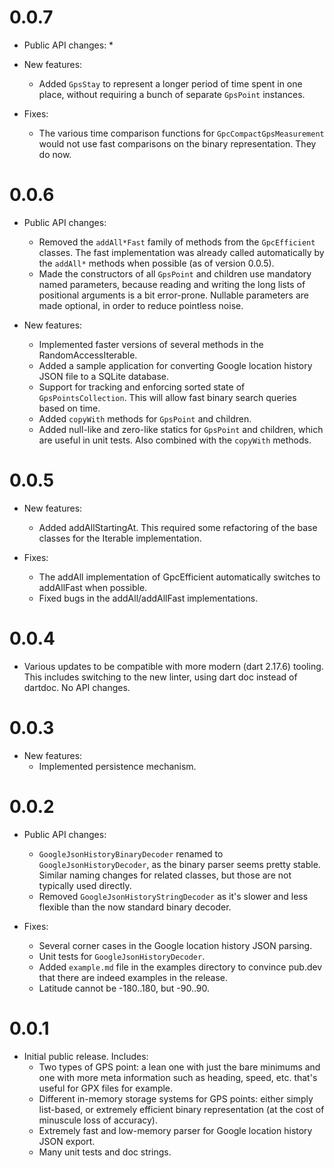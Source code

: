 # 0.0.7

* Public API changes:
  * 

* New features:
  * Added ```GpsStay``` to represent a longer period of time spent in one place,
    without requiring a bunch of separate ```GpsPoint``` instances.

* Fixes:
  * The various time comparison functions for ```GpcCompactGpsMeasurement```
    would not use fast comparisons on the binary representation. They do now.


# 0.0.6

* Public API changes:
  * Removed the ```addAll*Fast``` family of methods from the ```GpcEfficient```
   classes. The fast implementation was already called automatically by the
   ```addAll*``` methods when possible (as of version 0.0.5).
  * Made the constructors of all ```GpsPoint``` and children use mandatory 
    named parameters, because reading and writing the long lists of positional
    arguments is a bit error-prone. Nullable parameters are made optional,
    in order to reduce pointless noise.

* New features:
  * Implemented faster versions of several methods in the RandomAccessIterable.
  * Added a sample application for converting Google location history JSON file 
    to a SQLite database.
  * Support for tracking and enforcing sorted state of 
    ```GpsPointsCollection```. This will allow fast binary search queries based
    on time.
  * Added ```copyWith``` methods for ```GpsPoint``` and children.
  * Added null-like and zero-like statics for ```GpsPoint``` and children, which
    are useful in unit tests. Also combined with the ```copyWith``` methods.


# 0.0.5

* New features:
  * Added addAllStartingAt. This required some refactoring of the base 
    classes for the Iterable implementation.

* Fixes:
  * The addAll implementation of GpcEfficient<T> automatically switches to
    addAllFast when possible.
  * Fixed bugs in the addAll/addAllFast implementations.


# 0.0.4

* Various updates to be compatible with more modern (dart 2.17.6) tooling.
  This includes switching to the new linter, using dart doc instead of dartdoc.
  No API changes.


# 0.0.3

* New features:
  * Implemented persistence mechanism.


# 0.0.2

* Public API changes:
  * ```GoogleJsonHistoryBinaryDecoder``` renamed to 
    ```GoogleJsonHistoryDecoder```, as the binary parser seems pretty stable.
    Similar naming changes for related classes, but those are not typically 
    used directly.
  * Removed ```GoogleJsonHistoryStringDecoder``` as it's slower and less
    flexible than the now standard binary decoder.

* Fixes:
  * Several corner cases in the Google location history JSON parsing.
  * Unit tests for ```GoogleJsonHistoryDecoder```.
  * Added ```example.md``` file in the examples directory to convince pub.dev
    that there are indeed examples in the release.
  * Latitude cannot be -180..180, but -90..90.


# 0.0.1

* Initial public release. Includes:
  * Two types of GPS point: a lean one with just the bare minimums and one
    with more meta information such as heading, speed, etc. that's useful for
    GPX files for example.
  * Different in-memory storage systems for GPS points: either simply 
    list-based, or extremely efficient binary representation (at the cost of
    minuscule loss of accuracy).
  * Extremely fast and low-memory parser for Google location history JSON
    export.
  * Many unit tests and doc strings.
